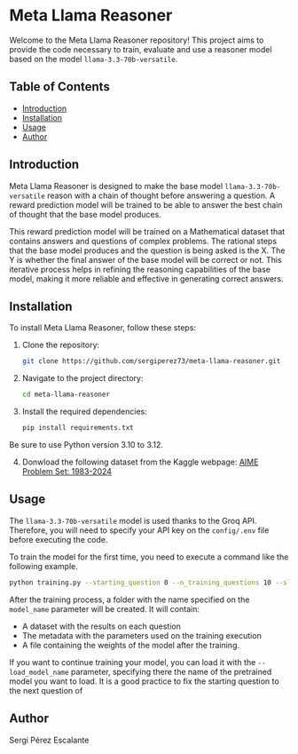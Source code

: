 # Meta Llama Reasoner

Welcome to the Meta Llama Reasoner repository! This project aims to provide the code necessary to train, evaluate and use a reasoner model based on the model `llama-3.3-70b-versatile`.

## Table of Contents

- [Introduction](#introduction)
- [Installation](#installation)
- [Usage](#usage)
- [Author](#author)

## Introduction

Meta Llama Reasoner is designed to make the base model `llama-3.3-70b-versatile` reason with a chain of thought before answering a question. A reward prediction model will be trained to be able to answer the best chain of thought that the base model produces. 

This reward prediction model will be trained on a Mathematical dataset that contains answers and questions of complex problems. The rational steps that the base model produces and the question is being asked is the X. The Y is whether the final answer of the base model will be correct or not. This iterative process helps in refining the reasoning capabilities of the base model, making it more reliable and effective in generating correct answers.

## Installation

To install Meta Llama Reasoner, follow these steps:

1. Clone the repository:
    ```bash
    git clone https://github.com/sergiperez73/meta-llama-reasoner.git
    ```
2. Navigate to the project directory:
    ```bash
    cd meta-llama-reasoner
    ```
3. Install the required dependencies:
    ```bash
    pip install requirements.txt
    ```
Be sure to use Python version 3.10 to 3.12.

4. Donwload the following dataset from the Kaggle webpage: [AIME Problem Set: 1983-2024](https://www.kaggle.com/datasets/hemishveeraboina/aime-problem-set-1983-2024/data)

## Usage

The `llama-3.3-70b-versatile` model is used thanks to the Groq API. Therefore, you will need to specify your API key on the `config/.env` file before executing the code.

To train the model for the first time, you need to execute a command like the following example.

```bash
python training.py --starting_question 0 --n_training_questions 10 --sleep_time 30 --lr 0.001 --n_calls_per_question 5 --layer_config_embedding "512 256" --layer_config_general "512 256 1" --model_name "my_model"
```

After the training process, a folder with the name specified on the `model_name` parameter will be created. It will contain:
* A dataset with the results on each question
* The metadata with the parameters used on the training execution
* A file containing the weights of the model after the training.

If you want to continue training your model, you can load it with the `--load_model_name` parameter, specifying there the name of the pretrained model you want to load. It is a good practice to fix the starting question to the next question of


## Author

Sergi Pérez Escalante